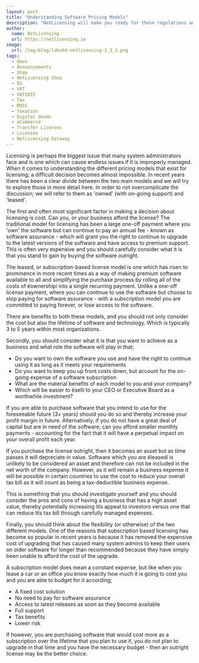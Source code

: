 ```yaml
---
layout: post
title: "Understanding Software Pricing Models"
description: "NetLicensing will make you ready for these regulations and establish your VAT configuration and purchasing process as simple as possible"
author:
  name: NetLicensing
  url: https://netlicensing.io
image:
  url: /img/blog/labs64-netlicensing-2_3_3.png
tags:
  - News
  - Announcements
  - Shop
  - NetLicensing Shop
  - EU
  - VAT
  - VAT2015
  - Tax
  - MOSS
  - Taxation
  - Digital Goods
  - eCommerce
  - Transfer Licenses
  - Licensee
  - NetLicensing Gateway
---
```


Licensing is perhaps the biggest issue that many system administrators face and is one which can cause endless issues if it is improperly managed. When it comes to understanding the different pricing models that exist for licensing; a difficult decision becomes almost impossible. In recent years there has been a clear divide between the two main models and we will try to explore those in more detail here. In order to not overcomplicate the discussion; we will refer to them as 'owned' (with on-going support) and 'leased'.

The first and often most significant factor in making a decision about licensing is cost. Can you, or your business afford the license? The traditional model for licensing has been a large one-off payment where you 'own' the software but can continue to pay an annual fee - known as software assurance - which will grant you the right to continue to upgrade to the latest versions of the software and have access to premium support. This is often very expensive and you should carefully consider what it is that you stand to gain by buying the software outright.

The leased, or subscription-based license model is one which has risen to prominence in more recent times as a way of making premium software available to all and simplifying the purchase process by rolling all of the costs of ëownershipí into a single recurring payment. Unlike a one-off license payment, where you can continue to use the software but choose to stop paying for software assurance - with a subscription model you are committed to paying forever, or lose access to the software.

There are benefits to both these models, and you should not only consider the cost but also the lifetime of software and technology. Which is typically 3 to 5 years within most organizations.

Secondly, you should consider what it is that you want to achieve as a business and what role the software will play in that;

- Do you want to own the software you use and have the right to continue using it as long as it meets your requirements
- Do you want to keep you up front costs down, but account for the on-going expense of a software subscription
- What are the material benefits of each model to you and your company?
- Which will be easier to ësellí to your CEO or Executive Board as a worthwhile investment?

If you are able to purchase software that you intend to use for the foreseeable future (3+ years) should you do so and thereby increase your profit margin in future. Alternatively, if you do not have a great deal of capital but are in need of the software, can you afford smaller monthly payments - accounting for the fact that it will have a perpetual impact on your overall profit each year.

If you purchase the license outright, then it becomes an asset but as time passes it will depreciate in value. Software which you are ëleasedí is unlikely to be considered an asset and therefore can not be included in the net worth of the company. However, as it will remain a business expense it will be possible in certain countries to use the cost to reduce your overall tax bill as it will count as being a tax-deductible business expense.

This is something that you should investigate yourself and you should consider the pros and cons of having a business that has a high asset value, thereby potentially increasing itís appeal to investors versus one that can reduce itís tax bill through carefully managed expenses.

Finally, you should think about the flexibility (or otherwise) of the two different models. One of the reasons that subscription based licensing has become so popular in recent years is because it has removed the expensive cost of upgrading that has caused many system admins to keep their users on older software for longer than recommended because they have simply been unable to afford the cost of the upgrade.

A subscription model does mean a constant expense, but like when you lease a car or an office you know exactly how much it is going to cost you and you are able to budget for it according;

- A fixed cost solution
- No need to pay for software assurance
- Access to latest releases as soon as they become available
- Full support
- Tax benefits
- Lower risk

If however, you are purchasing software that would cost more as a subscription over the lifetime that you plan to use it, you do not plan to upgrade in that time and you have the necessary budget - then an outright license may be the better choice.
